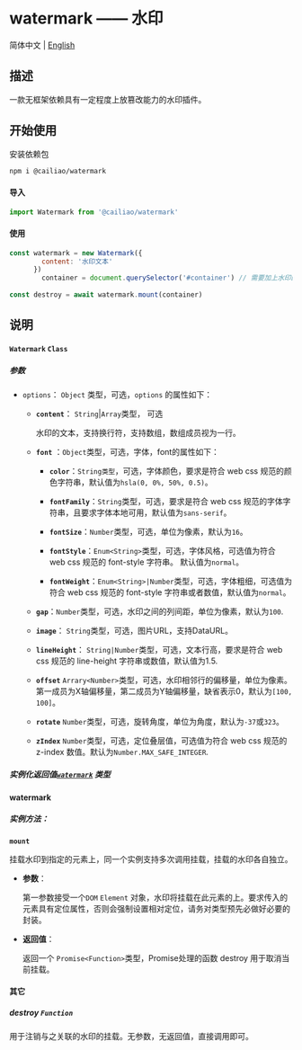 # watermark —— 水印

简体中文 | [English](../README.md)

## 描述

一款无框架依赖具有一定程度上放篡改能力的水印插件。

## 开始使用

安装依赖包

```bash
npm i @cailiao/watermark
```

#### 导入

```javascript
import Watermark from '@cailiao/watermark'
```

#### 使用

```javascript
const watermark = new Watermark({
        content: '水印文本'
      })
        container = document.querySelector('#container') // 需要加上水印的目标元素
      
const destroy = await watermark.mount(container)
```



## 说明

#### `Watermark` `Class`

##### 参数

- `options`： `Object` 类型，可选，`options` 的属性如下：

  - **`content`**： `String`|`Array`类型， 可选

      水印的文本，支持换行符，支持数组，数组成员视为一行。

  - **`font`** ：`Object`类型，可选，字体，font的属性如下：

      - **`color`**：`String类型`，可选，字体颜色，要求是符合 web css 规范的颜色字符串，默认值为`hsla(0, 0%, 50%, 0.5)`。

      - **`fontFamily`**：`String`类型，可选，要求是符合 web css 规范的字体字符串，且要求字体本地可用，默认值为`sans-serif`。

      - **`fontSize`**：`Number`类型，可选，单位为像素，默认为`16`。

      - **`fontStyle`**：`Enum<String>`类型，可选，字体风格，可选值为符合 web css 规范的 font-style 字符串。 默认值为`normal`。

      - **`fontWeight`**：`Enum<String>|Number`类型，可选，字体粗细，可选值为符合 web css 规范的 font-style 字符串或者数值，默认值为`normal`。

  - **`gap`**：`Number`类型，可选，水印之间的列间距，单位为像素，默认为`100`.

  - **`image`**： `String`类型，可选，图片URL，支持DataURL。

  - **`lineHeight`**： `String|Number`类型，可选，文本行高，要求是符合 web css 规范的 line-height 字符串或数值，默认值为1.5.

  - **`offset`** `Arrary<Number>`类型，可选，水印相邻行的偏移量，单位为像素。第一成员为X轴偏移量，第二成员为Y轴偏移量，缺省表示0，默认为`[100, 100]`。

  - **`rotate`** `Number`类型，可选，旋转角度，单位为角度，默认为`-37`或`323`。

  - **`zIndex`** `Number`类型，可选，定位叠层值，可选值为符合 web css 规范的 z-index 数值。默认为`Number.MAX_SAFE_INTEGER`.


##### 实例化返回值[`watermark`](#watermark) 类型



#### watermark

##### 实例方法：

**`mount`**

挂载水印到指定的元素上，同一个实例支持多次调用挂载，挂载的水印各自独立。

- **参数**：

  第一参数接受一个`DOM` `Element` 对象，水印将挂载在此元素的上。要求传入的元素具有定位属性，否则会强制设置相对定位，请务对类型预先必做好必要的封装。

- **返回值**：

  返回一个 `Promise<Function>`类型，Promise处理的函数 destroy 用于取消当前挂载。



#### 其它

##### destroy `Function`

用于注销与之关联的水印的挂载。无参数，无返回值，直接调用即可。

